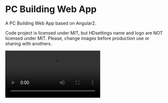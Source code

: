 # PC Building Web App
A PC Building Web App based on Angular2.

Code project is licensed under MIT, but HDsettings name and logo are NOT licensed under MIT. Please, change images 
before production use or sharing with anothers.

![](mobile_demo.mp4)
